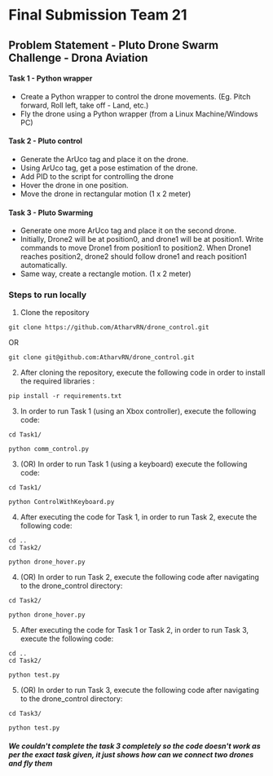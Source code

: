 # Final Submission Team 21 #
## Problem Statement - Pluto Drone Swarm Challenge - Drona Aviation
#### Task 1 - Python wrapper
- Create a Python wrapper to control the drone movements. (Eg. Pitch forward, Roll left, take off - Land, etc.)
- Fly the drone using a Python wrapper (from a Linux Machine/Windows PC)
#### Task 2 - Pluto control
- Generate the ArUco tag and place it on the drone.
- Using ArUco tag, get a pose estimation of the drone.
- Add PID to the script for controlling the drone
- Hover the drone in one position.
- Move the drone in rectangular motion (1 x 2 meter)

#### Task 3 - Pluto Swarming
- Generate one more ArUco tag and place it on the second drone.
- Initially, Drone2 will be at position0, and drone1 will be at position1. Write
commands to move Drone1 from position1 to position2. When Drone1 reaches
position2, drone2 should follow drone1 and reach position1 automatically.
- Same way, create a rectangle motion. (1 x 2 meter)
### Steps to run locally
1. Clone the repository
  ```
  git clone https://github.com/AtharvRN/drone_control.git 
  ``` 
  OR
  ```
  git clone git@github.com:AtharvRN/drone_control.git
  ```
    
2. After cloning the repository, execute the following code in order to install the required libraries :

  ```shell
  pip install -r requirements.txt
  ```
3. In order to run Task 1 (using an Xbox controller), execute the following code:

  ```shell
  cd Task1/
  ```
  ```
  python comm_control.py
  ```

3. (OR) In order to run Task 1 (using a keyboard) execute the following code:

```shell
cd Task1/
```
```
python ControlWithKeyboard.py
```

4. After executing the code for Task 1, in order to run Task 2, execute the following code:

  ```shell
  cd ..
  cd Task2/
  ```
  ```
  python drone_hover.py
  ```
  
4. (OR) In order to run Task 2, execute the following code after navigating to the drone_control directory:

  ```shell
  cd Task2/
  ```
  ```
  python drone_hover.py
  ```
5. After executing the code for Task 1 or Task 2, in order to run Task 3, execute the following code:

  ```shell
  cd ..
  cd Task2/
  ```
  ```
  python test.py
  ```
  
5. (OR) In order to run Task 3, execute the following code after navigating to the drone_control directory:

  ```shell
  cd Task3/
  ```
  ```
  python test.py
  ```
##### We couldn't complete the task 3 completely so the code doesn't work as per the exact task given, it just shows how can we connect two drones and fly them
